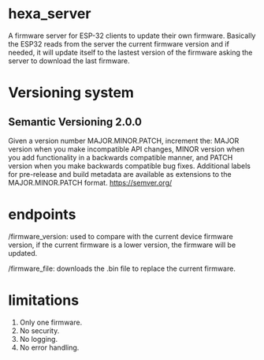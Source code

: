 # hexa_server
A firmware server for ESP-32 clients to update their own firmware.
Basically the ESP32 reads from the server the current firmware version and if needed, it will update itself to the lastest version of the firmware asking the server to download the last firmware.

# Versioning system
## Semantic Versioning 2.0.0
Given a version number MAJOR.MINOR.PATCH, increment the:
MAJOR version when you make incompatible API changes,
MINOR version when you add functionality in a backwards compatible manner, and
PATCH version when you make backwards compatible bug fixes.
Additional labels for pre-release and build metadata are available as extensions to the MAJOR.MINOR.PATCH format.
https://semver.org/

# endpoints
/firmware_version: used to compare with the current device firmware version,
    if the current firmware is a lower version, the firmware will be updated.
    
/firmware_file: downloads the .bin file to replace the current firmware.

# limitations
1. Only one firmware.
2. No security.
3. No logging.
4. No error handling.
